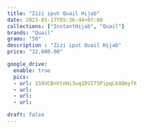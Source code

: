 ```yaml
---
title: "Zizi iput Quail Hijab"
date: 2023-05-17T05:36:44+07:00
collections: ["InstantHijab", "Quail"]
brands: "Quail"
grams: "50"
description : "Zizi iput Quail Hijab"
price: "32,000.00"

google_drive:
  enable: true
  pics:
  - url: 1S9VCBnVtnHi3uq1DVI75PipqLk8QmyfX
  - url: 
  - url: 
  - url: 

draft: false
---
```


    
  
